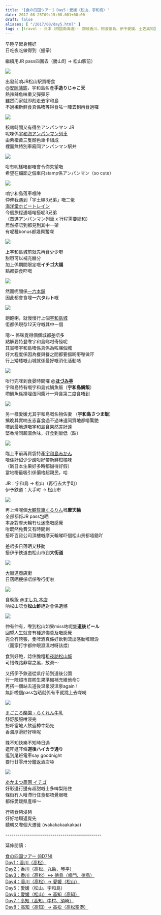```yaml
---
title: '[食の四国ツアー] Day5：愛媛（松山、宇和島）'
date: 2017-08-25T09:15:00.001+08:00
draft: false
aliases: [ "/2017/08/day5.html" ]
tags : [travel - 日本（四国南海道）・ 讚岐香川、阿波徳島、伊予愛媛、土佐高知]
---
```


早睡早起身體好  
日吃夜吃做得到（握拳）  
  
繼續用JR pass四圍去（勝山町 → 松山駅前）  

![](https://ynmmig.ch.files.1drv.com/y4mj_48G4D7C8Q9lyeaIWiKcIOvNU68_VErQQiPLqA8xOmY9nTIh7LyYXKRRgCsSn4PxMfuB-rNqo3IkmCu0yCDRiT_g_ZFxVNYLHtAoh6w4upYjyQQ0lBMyvaVArCTm28NMmMEodqMR8sgmA8CCoiSwcTXXFbkDrb_mY2gwnhHv9LXnD5zuI_LwaIra_9via8hDk5s3u57achZlckcwqwUVg?width=660&height=372&cropmode=none)

出發前响JR松山駅買嘢食  
@[安岡蒲鉾](https://www.hidie.net/2020/04/day5.html)，宇和島名產**手造りじゃこ天**  
熱辣辣魚味重又彈彈牙  
雖然而家就即刻走去宇和島  
不過襯新鮮食真係唔等得食咗一陣去到再食過囉  

![](https://0hmpig.ch.files.1drv.com/y4mgAbrjTBKlntGVP8536b9DguSKtmqgBwvb9Fzaa9CJQK9YJ8XCLwetkBJ7RP1BdntkybKF7MHZl45CBWenk6u8nOSBxbaWS5XmVrU0yK0KzWJZVe46Hk7KSIa11A1S7Ir3-gS5Y4ZNVDtLljpUvfLJ4pWtvJPZ8Epb9cGukOxI0Hxhi0Jz7KuGt4DUr_XCN4ohewii-1bCpW6f5Fg9pHDaQ?width=660&height=372&cropmode=none)

校啱時間又有得坐アンパンマン JR  
呢㗎係[宇和海アンパンマン列車](https://www.hidie.net/2020/04/day5_20.html)  
由紫橙黃三隻顏色車卡組成  
裡面無特別車廂同アンパンマン駅弁  

![](https://yxmpig.ch.files.1drv.com/y4mMh8HSO5CET-XgGL8o1_lA87FQvnh1A6Tn17jGegbxmUEVYNIKvHhlA5KbV0ZdWcyAbmkOEPbU3yMGUTUKA9Nr5-Q1KaECoim869CT-EEDtAaLor4MY_lLXaW9rUsBDiqbm_m7NMspQ5gTgL21HPuzy4acELgNvAAIvOtKFu4zESkNNB2yNe27jyqDG9yviKoXK8lhG0n6oJfd_1Ui4e8nA?width=660&height=372&cropmode=none)

咁冇呢樣啫都唔會令你失望嘅  
希望在細節之個車飛stamp係アンパンマン（so cute）  

![](https://0hmqig.ch.files.1drv.com/y4m1-F8y5mMH1wr_NZ-A4m3ZbvQek3Fn9DaU2G2AnemFtVlZZQUUZPbn6wg7AC1lcM30D_X0PYbataYavWbPeWv26PYZe_-n5XvvLzlH2qhWaBpqNuY0UUayyzcuGhXE3Q1iI0cNa0uviyH27PVopCGcMt4SxllWIHaSgXh3LEL1u3kAysUpskA5iMLozZORfbI6Cj1UatFu8qD14pyiEGBtQ?width=660&height=372&cropmode=none)

响宇和島落車嗰陣  
仲俾我遇到「宇土線3兄弟」嘅二佬  
[海洋堂ホビートレイン](https://www.hidie.net/2020/04/day5c12-2313.html)  
今個旅程遇唔啱搭呢3兄弟  
（首選アンパンマン列車 x 行程需要總和）  
居然搭唔到都見到其中一架  
有呢種bonus都幾興奮㗎  

![](https://z3mtig.ch.files.1drv.com/y4muYKTQRUiDWs_fYRvenBc5KdfiJjB4hm3_hqCgpv7dAwJist-GuTu_fW4CBFhT_R6A2SPuWq4tV39lxEFVwt8W6pfI7cJIU0ogqPErjXN2TiVCwDNp9lQYc6vIHGLvzY7KFwN7V8dkD5q8e_ac3jMaMyV7G1bFVYrUwuCY2zoTEmRaPulqtx1XsbQz7mPezlL08TJLUmb8CIShfvbaiY6Mw?width=660&height=372&cropmode=none)

上宇和島城前就先再食少少嘢  
甜嘢可以補充糖分  
加上係期間限定嘅**イチゴ大福**  
點都要食吓嘅  

![](https://z3mpig.ch.files.1drv.com/y4mqbYrHsfDjb7dGWMpxWtPETQa7VT0PgDVYsTPc5RdpU61jIwE1Vu4rAO8805mKrPPPcSojCqkexWltDPkxixpRHse5VZHHxZ74zrHURRAiESOj7A5nl9LVbrn4ky5vYSPPjNjH4Y00PntFj7lXkmM0YPXCSCcGZb33hj081bEvaIb_rOO_ptxJiF1RAQNs2ZyW35ksLwT7o87HbIaqSYAaQ?width=660&height=372&cropmode=none)

然而呢間係[一六本舗](https://www.hidie.net/2020/04/day5_22.html)  
因此都會食埋**一六タルト**嘅  

![](https://zxmnig.ch.files.1drv.com/y4mf1DpsoQR50ZtUUXfxRaMAs2HVBi0hReo1n6XOk_awOk63hiDdH25lrteAIuL8SJDck8htQLzEJQAyXg9L86tloRs28SZKpIhEVulHOMuY3C_Y6ZAvumqI0-NxC_j435e0xot7dWoHufAxTNoZfK2JVN_4zRChk2h6IzE7ekRBkjfFU91PPgV9CSHwgO1Nsu6XAHWLnpnRCNeN9KEufbt9w?width=660&height=372&cropmode=none)

飽飽喇，就慢慢行上個[宇和島城](https://www.hidie.net/2020/04/day5_9.html)  
佢都係現存12天守嘅其中一個  
  
嗯～ 係咪覺得個個城都差唔多  
點解要特登嚟宇和島睇咁奇怪呢  
其實嚟宇和島唔係真係為咗睇個城  
好大程度係因為餐與餐之間都要搵啲嘢嚟做吓  
行上矮矮嘅山城就係最好嘅消化活動啫  

[![](https://xxpq5w.ch.files.1drv.com/y4mGUvbhwYpqdGMlUmUMT3BB5vQZ4V67PA1xZzIhFAx3Cabdiv8TWhpNwA7s7n9pmDINbZo3-11LcfmxFmF2CP6F3S2C-55C7YhXW3hxBV7JIu41Lr9WkcTHDv15WtgnRCSwyv5EHisEBW3-rMs78MUchnyC5-5TvShRTe-A_d6ucrAHIDVz7kBuSj7eRl9OLFXx5G_WytjWXLHMZLYyMmkgw?width=660&height=372&cropmode=none)](https://xxpq5w.ch.files.1drv.com/y4mGUvbhwYpqdGMlUmUMT3BB5vQZ4V67PA1xZzIhFAx3Cabdiv8TWhpNwA7s7n9pmDINbZo3-11LcfmxFmF2CP6F3S2C-55C7YhXW3hxBV7JIu41Lr9WkcTHDv15WtgnRCSwyv5EHisEBW3-rMs78MUchnyC5-5TvShRTe-A_d6ucrAHIDVz7kBuSj7eRl9OLFXx5G_WytjWXLHMZLYyMmkgw?width=660&height=372&cropmode=none)

咁行完咪到食晏時間囉 @**[ほづみ亭](https://www.hidie.net/2020/04/day5_23.html)**  
宇和島特有嘅宇和島式鯛魚飯（**宇和島鯛飯**）  
啲鯛魚係撈埋蛋同醬汁一齊食第二度食唔到  

![](https://xnp45w.ch.files.1drv.com/y4mKpMLio5X5jUOeeDb0gVZnrn52NGr-paO7VEjVVROYqulwl94PUkgfVRScS--09_rHdAJpW0iG10hSAu3o6HtPYC3feBjqLbRm4MJVYBsLPxxwQ3cefnYAHkC3koce2Vy1jf2gJZyCYIUYdnP30j7bOjNVtI8gMfxyfrbfrAbrriM9cSf1dPgPkpVAXPkcq_OFnoZqt02IALugAOT8B1-hQ?width=660&height=372&cropmode=none)

另一樣愛媛尤其宇和島嘅名物佐妻 （**宇和島さつま飯**）  
擒晚其實响五志喜食過不過味道同質地都唔驚艷  
嚟到最地道嘅宇和島食果然差好遠  
堅香滑同超濃魚味，好食到暈低（跌）  

![](https://xnp35w.ch.files.1drv.com/y4mRaGi4qKZk7qnBFSOvPczKPFe4hFVTGNe6ZQKDf_4GGx_fJAL5zDB81y42MMmb_bH5uyuCIyGoUZSSqq9d7fJpMz1vKRvYHIlycUh7zJOXmk23ozSvsPTTwY6lEfSXo3yHC_0pLDC7al3rnLo0gVGLwCgzShERN8COzeZfewL2LsgPG68U-x_NbhXnfpUYstlvkAWqJTCEx2mUiFy34f6MA?width=660&height=372&cropmode=none)

臨上車前再買袋特產[宇和島みかん](https://www.hidie.net/2020/04/day5_29.html)  
唔係好甜少少酸咁好帶新鮮柑橘味  
（啲日本生果好多時都甜得好假）  
當地嘢最吸引係價格超親民，哈  
  
JR：宇和島 → 松山（再行去大手町）  
伊予鉄道：大手町 → 松山市  

![](https://xxp65w.ch.files.1drv.com/y4mkksLwO3jjM8XzZdwDp6A_ME0qmRz9E30lBdfOicuHJqM2V6ddqiw980hiSM2E4BlfVdoarNGk5pWbfELEc4xC8sAl1guFB6omJ-jKyAKbkRB4_I3b5AqvWs5fIjRWuyXoFVaeAmKJG-6GYkqpxRF2gz6rFRvRSkC17Frh6XpP4-ktkfdPxcCIkMQrLpWiGECZioJ_swf47VCAYQMwZkfHg?width=660&height=372&cropmode=none)

再上埋呢個[大観覧車くるりん](https://www.hidie.net/2020/04/day5_24.html)嘅**摩天輪**  
全部都係JR pass包晒  
本身對摩天輪冇乜迷戀嘅感覺  
咁既然免費又有時間剩  
搭吓百貨公司頂樓嘅摩天輪睇吓個松山景都唔錯吖  
  
差唔多日落晒又移動  
搭伊予鉄道由松山市到**大街道**  

![](https://ynp35w.ch.files.1drv.com/y4mrTOGMcitelcMwd8BqakYeyVJwPRudpbrw5JEeZcdoirviE7Creu_u9GxZjg9CgGXY4fqwEdVjDeXO449ugVQfVJh_2pkMMgq955H1ipKNiDj4s4qdA08EYJcrI9-VkxZ2uu99yEQltmX1FPqDvX5pW7gYBX21HZ5BgIvlYMMzfsZQBky7ymM2yRpss6PAjyLWGHdnCKtxRnOgZvMNhxhoA?width=660&height=372&cropmode=none)

[大街道商店街](https://www.hidie.net/2020/04/day5_90.html)  
日落晒梗係唔係嚟行街啦  

![](https://yxpq5w.ch.files.1drv.com/y4mrMX2J62DA9jh9yLHKmbFr0H5TSUDpwklUNMG826FZfidpMidTCWRA2Uaq1wz4uY1FvuqFlqPw-_bhuU5zwbDSMg6_OUsZH9VD76PfYs39dpKW-Xj7rr_VgQMneTec2ZHOOY6lp2jAug9LDIyuLarIyUkdpjisrAFAzoPWcaAtmsL6RR417h4CoFz15Xb4xoaRI-7Ww2qT00U9bij1I_4yg?width=660&height=372&cropmode=none)

食晚飯 @[すし丸 本店](https://www.hidie.net/2020/04/day5_25.html)  
响松山唔食**松山鮓**絕對會係遺憾  

![](https://ynp85w.ch.files.1drv.com/y4mheQp4DzGuCFnaoLZSOI2ctiLUDObcrxbaJpBbB-r3gtctNrKbycR6oIFo0S_3fWTjOQYnbl41ZehmGHL23J75CjBnz9st2rdTm2X60OyCO0jS1EVu0Jc-OFmXoQZnN49Z6XbyjhGVLW8VVli2Hv2AqA06jiyVssZs3xy9UBUlVTgO0sM0GUNjuMWN7GG-SPiLFBX20VdgXkTGUmyvXRoRg?width=372&height=660&cropmode=none)

仲有仲有，嚟到松山如果miss咗呢隻**道後ビール**  
回望人生就會有種追悔莫及嘅感覺  
完全冇誇張，隻啤酒真係好飲到流出感動嘅眼淚  
（而家打字都仲眼濕濕咁呀該煨）  
  
食到好飽，諗住膽粗粗[夜訪松山城](https://www.hidie.net/2020/04/day5ed.html)  
可惜條路非常之黑，放棄～  
  
又搭伊予鉄道從県庁前到道後公園  
行一陣超市買啲生果準備補充維他命C  
再搭一個站去道後温泉浸溫泉again！  
無計啦個pass包晒就係有車就跳上去㗎喇  

![](https://0hp75w.ch.files.1drv.com/y4mYeMZC2PPNkcwbIMJaxNaEnv0u5EibXPMKzBpPrpCVE2IywEO0W1bhkUmbg-IPlQPxthGrdlRFcXmL07iXGlOsoJgjJD__UuK_3zjbe7QiOnpOYwQ7YrC5TLTRoGdksN9tA2fD3M0guo4SHse9FT4u-EQTQmIWQ3gYJDZZ8uzhor8eR4nmZjCCqw9bcSWBIwgh4VwG4vQCdsa3CNZebKdgw?width=660&height=372&cropmode=none)

[まごころ酪園 - らくれん牛乳](https://www.hidie.net/2020/04/day5_27.html)  
舒舒服服咁浸完  
扮吓當地人飲返樽牛奶先  
香濃厚滑好好味呢  
  
殊不知快樂不知時日過  
逛吓逛吓條**道後ハイカラ通り**  
逛到尾班電車say goodnight  
要行廿零卅分鐘返酒店㖭  

![](https://z3pp5w.ch.files.1drv.com/y4mGn9Xc-Sr6uEZud42t_GukOp-3QtgxT-284jiTRt5E_cC4KgK1rVVhvacforY1G7XgPJl81qRC-ZLpcMyiTRjv6Om76FuMj-JYhGHu2G5UlFD9TZEB5wJERtb_CkKmvX2-v720T4ximRuZ7x02Vyk3rFDcqtWkPSmYM3YqVCAIetDcZx6eARW1ufyJFki5wL4WYnwuE5B6LAZrfB6bn3CuQ?width=660&height=371&cropmode=none)

[あかまつ農園 イチゴ](https://www.hidie.net/2020/04/day5_71.html)  
好彩邊行邊有超甜嘅士多啤梨陪住  
條街冇人咁滯行住食都唔覺眼嘅  
都係愛媛県產㗎～  
  
  
行夠食夠浸夠  
好好地瞓返覺先  
聽朝又嚟個大遷徙 (wakakakaakakaa)  
  
\-----------------------------------------------  
  

延伸閱讀：

[食の四国ツアー (8D7N)](https://www.hidie.net/shikoku8d7n.html)  
[Day1：香川（高松）](https://www.hidie.net/shikoku1.html)  
[Day2：香川（高松、丸亀、琴平）](https://www.hidie.net/shikoku2.html)  
[Day3：香川（高松）↔ 徳島（鳴門、徳島）](https://www.hidie.net/shikoku3.html)  
[Day4：香川（高松）→ 愛媛（松山）](https://www.hidie.net/shikoku4.html)  
Day5：愛媛（松山、宇和島）  
[Day6：愛媛（松山）→ 高知（高知）](https://www.hidie.net/shikoku6.html)  
[Day7：高知（高知、中村、須崎）](https://www.hidie.net/shikoku7.html)  
[Day8：高知（高知）→ 高松（高松空港）](https://www.hidie.net/shikoku8.html)
